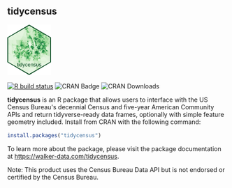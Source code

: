 ## tidycensus

<img src=tools/readme/tidycensus_sticker.png style="width: 100px">

[![R build status](https://github.com/walkerke/tidycensus/workflows/R-CMD-check/badge.svg)](https://github.com/walkerke/tidycensus/actions) ![CRAN Badge](http://www.r-pkg.org/badges/version/tidycensus)  ![CRAN Downloads](http://cranlogs.r-pkg.org/badges/tidycensus)

__tidycensus__ is an R package that allows users to interface with the US Census Bureau's decennial Census and five-year American Community APIs and return tidyverse-ready data frames, optionally with simple feature geometry included.  Install from CRAN with the following command: 

```r
install.packages("tidycensus")
```

To learn more about the package, please visit the package documentation at https://walker-data.com/tidycensus. 

Note: This product uses the Census Bureau Data API but is not endorsed or certified by the Census Bureau.
